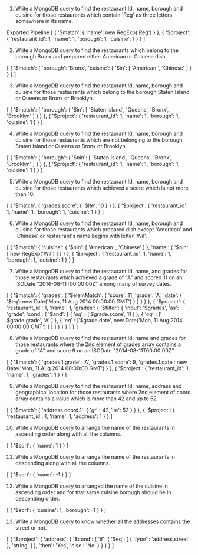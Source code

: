 1. Write a MongoDB query to find the restaurant Id, name, borough and cuisine for those restaurants which contain 'Reg' as three letters somewhere in its name.

Exported Pipeline
[
  {
    '$match': {
      'name': new RegExp('Reg')
    }
  }, {
    '$project': {
      'restaurant_id': 1, 
      'name': 1, 
      'borough': 1, 
      'cuisine': 1
    }
  }
]

2. Write a MongoDB query to find the restaurants which belong to the borough Bronx and prepared either American or Chinese dish.

[
  {
    '$match': {
      'borough': 'Bronx', 
      'cuisine': {
        '$in': [
          'American ', 'Chinese'
        ]
      }
    }
  }
]

3. Write a MongoDB query to find the restaurant Id, name, borough and cuisine for those restaurants which belong to the borough Staten Island or Queens or Bronx or Brooklyn.

[
  {
    '$match': {
      'borough': {
        '$in': [
          'Staten Island', 'Queens', 'Bronx', 'Brooklyn'
        ]
      }
    }
  }, {
    '$project': {
      'restaurant_id': 1, 
      'name': 1, 
      'borough': 1, 
      'cuisine': 1
    }
  }
]

4. Write a MongoDB query to find the restaurant Id, name, borough and cuisine for those restaurants which are not belonging to the borough Staten Island or Queens or Bronx or Brooklyn.

[
  {
    '$match': {
      'borough': {
        '$nin': [
          'Staten Island', 'Queens', 'Bronx', 'Brooklyn'
        ]
      }
    }
  }, {
    '$project': {
      'restaurant_id': 1, 
      'name': 1, 
      'borough': 1, 
      'cuisine': 1
    }
  }
]

5. Write a MongoDB query to find the restaurant Id, name, borough and cuisine for those restaurants which achieved a score which is not more than 10.

[
  {
    '$match': {
      'grades.score': {
        '$lte': 10
      }
    }
  }, {
    '$project': {
      'restaurant_id': 1, 
      'name': 1, 
      'borough': 1, 
      'cuisine': 1
    }
  }
]

6. Write a MongoDB query to find the restaurant Id, name, borough and cuisine for those restaurants which prepared dish except 'American' and 'Chinese' or restaurant's name begins with letter 'Wil'.

[
  {
    '$match': {
      'cuisine': {
        '$nin': [
          'American ', 'Chinese'
        ]
      }, 
      'name': {
        '$nin': [
          new RegExp('Wil')
        ]
      }
    }
  }, {
    '$project': {
      'restaurant_id': 1, 
      'name': 1, 
      'borough': 1, 
      'cuisine': 1
    }
  }
]

7. Write a MongoDB query to find the restaurant Id, name, and grades for those restaurants which achieved a grade of "A" and scored 11 on an ISODate "2014-08-11T00:00:00Z" among many of survey dates.

[
  {
    '$match': {
      'grades': {
        '$elemMatch': {
          'score': 11, 
          'grade': 'A', 
          'date': {
            '$eq': new Date('Mon, 11 Aug 2014 00:00:00 GMT')
          }
        }
      }
    }
  }, {
    '$project': {
      'restaurant_id': 1, 
      'name': 1, 
      'grades': {
        '$filter': {
          'input': '$grades', 
          'as': 'grade', 
          'cond': {
            '$and': [
              {
                '$eq': [
                  '$$grade.score', 11
                ]
              }, {
                '$eq': [
                  '$$grade.grade', 'A'
                ]
              }, {
                '$eq': [
                  '$$grade.date', new Date('Mon, 11 Aug 2014 00:00:00 GMT')
                ]
              }
            ]
          }
        }
      }
    }
  }
]

8. Write a MongoDB query to find the restaurant Id, name and grades for those restaurants where the 2nd element of grades array contains a grade of "A" and score 9 on an ISODate "2014-08-11T00:00:00Z".

[
  {
    '$match': {
      'grades.1.grade': 'A', 
      'grades.1.score': 9, 
      'grades.1.date': new Date('Mon, 11 Aug 2014 00:00:00 GMT')
    }
  }, {
    '$project': {
      'restaurant_id': 1, 
      'name': 1, 
      'grades': 1
    }
  }
]

9. Write a MongoDB query to find the restaurant Id, name, address and geographical location for those restaurants where 2nd element of coord array contains a value which is more than 42 and up to 52.

[
  {
    '$match': {
      'address.coord.1': {
        '$gt': 42, 
        '$lte': 52
      }
    }
  }, {
    '$project': {
      'restaurant_id': 1, 
      'name': 1, 
      'address': 1
    }
  }
]

10. Write a MongoDB query to arrange the name of the restaurants in ascending order along with all the columns.

[
  {
    '$sort': {
      'name': 1
    }
  }
]

11. Write a MongoDB query to arrange the name of the restaurants in descending along with all the columns.

[
  {
    '$sort': {
      'name': -1
    }
  }
]

12. Write a MongoDB query to arranged the name of the cuisine in ascending order and for that same cuisine borough should be in descending order.

[
  {
    '$sort': {
      'cuisine': 1, 
      'borough': -1
    }
  }
]

13. Write a MongoDB query to know whether all the addresses contains the street or not.

[
  {
    '$project': {
      'address': {
        '$cond': {
          'if': {
            '$eq': [
              {
                '$type': '$address.street'
              }, 'string'
            ]
          }, 
          'then': 'Yes', 
          'else': 'No'
        }
      }
    }
  }
]